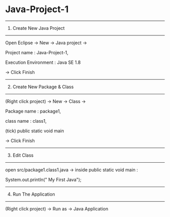 # Java-Project-1
---------------------------
1. Create New Java Project
---------------------------

   Open Eclipse -> New -> Java project ->
   
   Project name : Java-Project-1,
   
   Execution Environment : Java SE 1.8
   
   -> Click Finish

------------------------------
2. Create New Package & Class
------------------------------

   (Right click project) -> New -> Class ->
   
   Package name : package1,
   
   class name : class1,
   
   (tick) public static void main
   
   -> Click Finish

-------------
3. Edit Class
-------------

   open src/package1.class1.java -> inside public static void main :

   System.out.println(" My First Java");

-----------------------
4. Run The Application
-----------------------
   
   (Right click project) -> Run as -> Java Application




